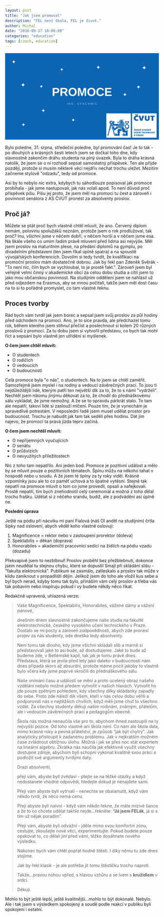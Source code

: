```yaml
---
layout: post
title: "Jak jsem promoval"
description: "FEL není škola, FEL je život."
author: Michal
date: "2016-09-17 10:00:00"
categories: "education"
tags: [czech, education]
---
```


![Záhlaví](./header.jpg)

Bylo poledne, 31. srpna, středeční poledne, byl promování čas! Je to tak - po dlouhých a krásných šesti letech jsem se dočkal toho dne, kdy slavnostně zakončím dráhu studenta na plný úvazek. Byla to dráha krásná natolik, že jsem se o ní rozhodl sepsat samostatný příspěvek. Ten ale přijde později, protože si musím některé věci nejdřív nechat trochu uležet. Mezitím začneme stylově "odzadu", tedy od promoce.

Asi by to nebylo nic extra, kdybych tu sáhodlouze popisoval jak promoce probíhala - jak jsme nastupovali, jak nás volali apod. To není důvod proč příspěvek píšu. Píšu jej proto, že jsem měl na promoci tu čest a zároveň i povinnost senátora z AS ČVUT pronést za absolventy proslov.

## Proč já?

Můžete se ptát proč bych vlastně chtěl mluvit, že ano. Červený diplom nemám, polovinu spolužáků neznám, protože jsem o rok prodlužoval, tak proč? Inu, všichni jsme v něčem dobří, v něčem horší a v něčem jsme esa. Na škále všeho co umim řadím právě mluvení před lidma asi nejvýše. Měl jsem proslov na maturitním plese, na předání diplomů na gymplu, po divadelním představení (ten jsem říkal úplně spatra) a na spoustě vývojářských konferencích. Dovolím si tedy tvrdit, že kvalifikaci na promoční proslov mám dostatečně dobrou. Jak by řekl pan Zdeněk Svěrák - "To není nic, čím bych se vychloubal, to je prostě fakt.". Zároveň jsem byl veřejně velmi činný v akademické obci za celou dobu studia a cítil jsem to jako mou občanskou povinnost. Na studijním oddělení jsem se nahlásil už před odjezdem na Erasmus, aby se mnou počítali, takže jsem měl dost času na to si to pořádně promyslet, co tam vlastně řeknu.

## Proces tvorby

Rád bych vám tvrdil jak jsem borec a sepsal jsem svůj proslov za půl hodiny před odchodem na promoci. Ano, je to sice pravda, ale předchazel tomu rok, během kterého jsem stihnul přečíst a poslechnout si kolem 20 různých proslovů z promocí. Za tu dobu jsem si vytvořil představu, co bych tak mohl říct a sepsání bylo vlastně jen utřídění si myšlenek.

**O čem jsem chtěl mluvit:**

- O studentech
- O rodičích
- O vedoucích
- O budoucnosti

Celá promoce byla "o nás", o studentech. Na to jsem se chtěl zaměřit. Samozřejmě jsem myslel i na rodiny a vedoucí závěrečných prací. To jsou ti nejdůležitější lidé, kterým patří ten největší dík za to, že to s námi "vydrželi". Nechtěl jsem nikomu jinýmu děkovat za to, že chodil do přednáškovému sálu vykládat, že jsme nemožný. A že se to opravdu párkrát stalo. To tam ale nepatří, takoví lidé si zaslouží mlčení. Pouze tím, že je vynechám je spravedlivě potrestám. V neposlední řadě jsem musel udělat prostor pro budoucnost. Trochu je nabudit jak tam tak seděli přes hodinu. Dát jim najevo, že promocí ta pravá jízda teprv začíná.

**O čem jsem nechtěl mluvit:**

- O nepříjemných vyučujících
- O senátu
- O průšvizích
- O nevyužitých příležitostech

Nic z toho tam nepatřilo. Ani jeden bod. Promoce je pozitivní událost a mělo by se mluvit pouze o pozitivních tématech. Špínu můžu na někoho tahat v hospodě nebo u soudu. A že jsem té špíny za ty roky viděl. Krásné vzpomínky jsou ale to co paměť uchová a to špatné vytěsní. Stejně tak nepatří na promoce mluvit o tom co jsme provedli, opsali a nafejkovali. Prostě nepatří, tím bych znehodnotil celý ceremoniál a možná z toho dělal trochu frašku. Udělat si z něčeho srandu, budiž, ale z podvádění asi úplně ne.

**Poslední úprava**

Ještě na pódiu při nácviku mi paní Fialová (náš OI anděl na studijním) črtla šipky nad oslovení, abych věděl koho vlastně oslovuji:

1. Magnificence = rektor nebo v zastoupení prorektor (doleva)
2. Spektabilis = děkan (doprava)
3. Honorabiles = akademičtí pracovníci sedící na židlích na pódiu vzadu (dozadu)

Překvapivě jsem to nezblbnul! Proslov proběhl bez přežblebnutí, dokonce jsem neudělal tu stejnou chybu, které se dopustil Smajl při skládání slibu - "fakulta elektronická". Publikum se zasmálo, zatleskalo a proslov tak může v klidu zaniknout v propadlišti dějin. Jelikož jsem do toho ale vložil kus sebe a byl bych nerad, kdyby tomu tak bylo, přináším vám celý proslov a třeba vás tak pobavím nebo inspiruju pokud i vy budete někdy něco říkat.

Redakčně upravená, uhlazená verze:

> Vaše Magnificence, Spektabilis, Honorabiles, vážené dámy a vážení pánové,
>
> dnešním dnem slavnostně zakončujeme naše studia na fakultě elektrotechnické, českého vysokého učení technického v Praze. Dostalo se mi pocty a zároveň zodpovědnosti, abych zde pronesl projev za nás studenty, ode dneška tedy absolventy.
>
> Není tomu tak dlouho, kdy jsme všichni skládali slib a marně si představovali jaké to asi bude, až dostudujeme. Jaké to bude až budeme zde, v Betlémské kapli, tak jak je tomu právě dnes. Představa, která se jevila před lety jako daleko v budoucnosti nám dnes připadá skoro až absurdní, protože máme pocit jakoby to vlastně bylo včera kdy jsme poprvé vkročili do přednáškového sálu.
>
> Naše vnímání času a událostí se mění a proto ucelený obraz našeho vzdělání nebylo možné předem vytvořit v našich hlavách. Vytvořit ho jde pouze zpětným pohledem, kdy všechny dílky skládanky zapadly do sebe. Proto zde náleží dík všem, kteří v nás celou dobu věřili a podporovali nás v nejtěžších chvílích, když měli jsme chuť to všechno vzdát. Za všechny studenty děkuji našim rodinám, známým, přátelům, ale i vedoucím závěrečných prací a pedagogům obecně.
>
> Škola nás možná nenaučila vše pro to, abychom ihned nastoupili na ty nejvyšší pozice. Od toho vlastně ani škola není. Co nám ale škola dala, mimo krásné roky a pevná přátelství, je způsob “jak být chytrý”. Jak analyticky přistoupit k zadanému problému. Jak v nejkratším možném čase zvládnout obtížnou úlohu. Možná i jak se přes noc stát expertem na lineární algebru. Zkrátka nás naučila jak efektivně využít všechny dostupné zdroje, abychom byli schopní vykonat kvalitně svou práci a podložit své argumenty tvrdými daty.
>
> Drazí absolventi,
>
> přeji vám, abyste byli zvědaví - ptejte se na těžké otázky a když nedostanete vhodné odpovědi, hledejte dokud je nenajdete sami.
>
> Přeji vám abyste byli vytrvalí - nenechte se obalamutit, když vám někdo tvrdí, že něco nemá cenu.
>
> Přeji abyste byli naivní - když vám někdo řekne, že máte mizivé šance a že to co chcete udělat takhle nejde…řekněte: **“Já jsem FELák**, já si s tím už nějak poradím”.
>
> Přeji vám, abyste byli odvážní - jděte mimo svou komfortní zónu, cestujte, zkoušejte nové věci, experimentujte. Pokud budete pouze opakovat to, co dělali jiní před vámi, těžko dosáhnete nového výsledku.
>
> Nakonec bych vám chtěl popřát hodně štěstí. I díky němu tu zde dnes stojíme.
>
> Jak by řekl klasik - je ale potřeba jít tomu štěstíčku trochu naproti.
>
> Takže…pravou nohou vpřed, s hlavou vzhůru a se lvem s **kružidlem** v srdci.
>
> Děkuji.

Mohlo to být ještě lepší, ještě kvalitnější...mohlo to být dokonalé. Nebylo. Ale i tak jsem s výsledkem spokojený a soudě podle reakcí v publiku byli spokojení i ostatní.
